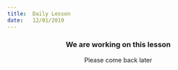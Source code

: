 ```yaml
---
title:  Daily Lesson
date:   12/01/2019
---
```


### <center>We are working on this lesson</center>
<center>Please come back later</center>